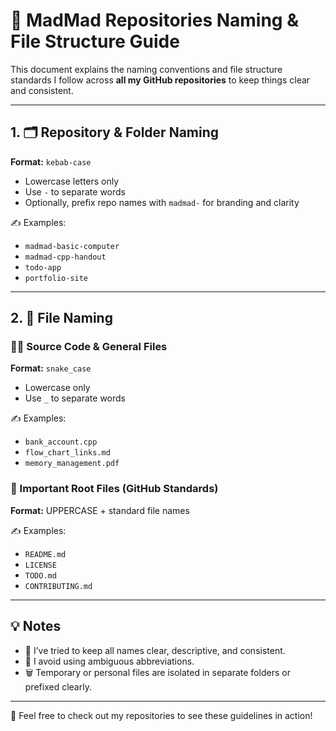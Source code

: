# 🧩 MadMad Repositories Naming & File Structure Guide

This document explains the naming conventions and file structure standards I follow across **all my GitHub repositories** to keep things clear and consistent.

---

  ## 1. 🗂 Repository & Folder Naming

**Format:** `kebab-case`
- Lowercase letters only
- Use `-` to separate words
- Optionally, prefix repo names with `madmad-` for branding and clarity

✍ Examples:
- `madmad-basic-computer`
- `madmad-cpp-handout`
- `todo-app`
- `portfolio-site`

---

## 2. 📁 File Naming

### 👨‍💻 Source Code & General Files
**Format:** `snake_case`  
- Lowercase only  
- Use `_` to separate words

✍ Examples:
- `bank_account.cpp`
- `flow_chart_links.md`
- `memory_management.pdf`

### 📌 Important Root Files (GitHub Standards)
**Format:** UPPERCASE + standard file names

✍ Examples:
- `README.md`
- `LICENSE`
- `TODO.md`
- `CONTRIBUTING.md`

---

## 💡 Notes
- 🤖 I’ve tried to keep all names clear, descriptive, and consistent.  
- 👾 I avoid using ambiguous abbreviations.  
- 🗑 Temporary or personal files are isolated in separate folders or prefixed clearly.
---

🗽 Feel free to check out my repositories to see these guidelines in action!
